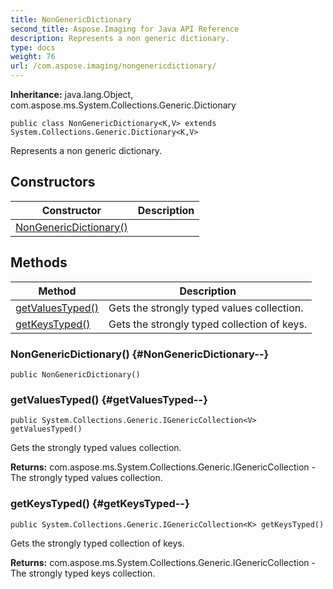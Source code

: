 ```yaml
---
title: NonGenericDictionary
second_title: Aspose.Imaging for Java API Reference
description: Represents a non generic dictionary.
type: docs
weight: 76
url: /com.aspose.imaging/nongenericdictionary/
---
```

**Inheritance:**
java.lang.Object, com.aspose.ms.System.Collections.Generic.Dictionary
```
public class NonGenericDictionary<K,V> extends System.Collections.Generic.Dictionary<K,V>
```

Represents a non generic dictionary.
## Constructors

| Constructor | Description |
| --- | --- |
| [NonGenericDictionary()](#NonGenericDictionary--) |  |
## Methods

| Method | Description |
| --- | --- |
| [getValuesTyped()](#getValuesTyped--) | Gets the strongly typed values collection. |
| [getKeysTyped()](#getKeysTyped--) | Gets the strongly typed collection of keys. |
### NonGenericDictionary() {#NonGenericDictionary--}
```
public NonGenericDictionary()
```


### getValuesTyped() {#getValuesTyped--}
```
public System.Collections.Generic.IGenericCollection<V> getValuesTyped()
```


Gets the strongly typed values collection.

**Returns:**
com.aspose.ms.System.Collections.Generic.IGenericCollection<V> - The strongly typed values collection.
### getKeysTyped() {#getKeysTyped--}
```
public System.Collections.Generic.IGenericCollection<K> getKeysTyped()
```


Gets the strongly typed collection of keys.

**Returns:**
com.aspose.ms.System.Collections.Generic.IGenericCollection<K> - The strongly typed keys collection.
